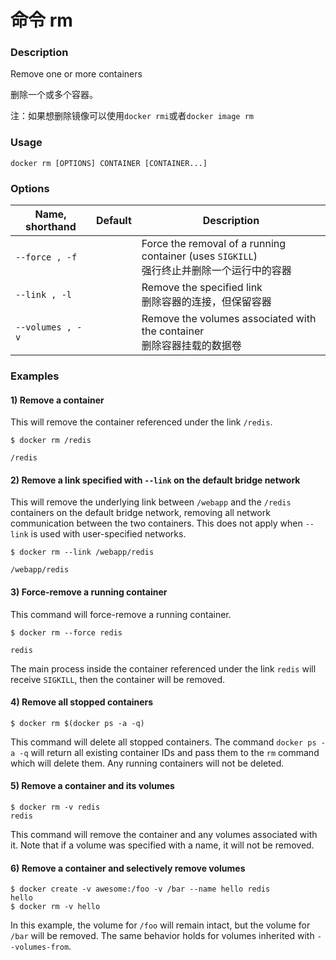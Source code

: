 # 命令 rm

### Description

Remove one or more containers

删除一个或多个容器。

注：如果想删除镜像可以使用`docker rmi`或者`docker image rm`

### Usage

```none
docker rm [OPTIONS] CONTAINER [CONTAINER...]
```

### Options

| Name, shorthand  | Default | Description                                                  |
| ---------------- | ------- | ------------------------------------------------------------ |
| `--force , -f`   |         | Force the removal of a running container (uses `SIGKILL`)<br>强行终止并删除一个运行中的容器 |
| `--link , -l`    |         | Remove the specified link<br>删除容器的连接，但保留容器      |
| `--volumes , -v` |         | Remove the volumes associated with the container<br>删除容器挂载的数据卷 |


### Examples

#### 1) Remove a container

This will remove the container referenced under the link `/redis`.

```
$ docker rm /redis

/redis
```

#### 2) Remove a link specified with `--link` on the default bridge network

This will remove the underlying link between `/webapp` and the `/redis` containers on the default bridge network, removing all network communication between the two containers. This does not apply when `--link` is used with user-specified networks.

```
$ docker rm --link /webapp/redis

/webapp/redis
```

#### 3) Force-remove a running container

This command will force-remove a running container.

```
$ docker rm --force redis

redis
```

The main process inside the container referenced under the link `redis` will receive `SIGKILL`, then the container will be removed.

#### 4) Remove all stopped containers

```
$ docker rm $(docker ps -a -q)
```

This command will delete all stopped containers. The command `docker ps -a -q` will return all existing container IDs and pass them to the `rm` command which will delete them. Any running containers will not be deleted.

#### 5) Remove a container and its volumes

```
$ docker rm -v redis
redis
```

This command will remove the container and any volumes associated with it. Note that if a volume was specified with a name, it will not be removed.

#### 6) Remove a container and selectively remove volumes

```
$ docker create -v awesome:/foo -v /bar --name hello redis
hello
$ docker rm -v hello
```

In this example, the volume for `/foo` will remain intact, but the volume for `/bar` will be removed. The same behavior holds for volumes inherited with `--volumes-from`.